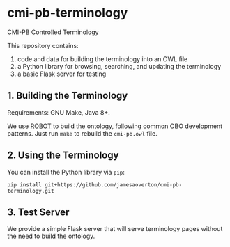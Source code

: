 # cmi-pb-terminology

CMI-PB Controlled Terminology

This repository contains:

1. code and data for building the terminology into an OWL file
2. a Python library for browsing, searching, and updating the terminology
3. a basic Flask server for testing

## 1. Building the Terminology

Requirements: GNU Make, Java 8+.

We use [ROBOT](http://robot.obolibrary.org) to build the ontology,
following common OBO development patterns.
Just run `make` to rebuild the `cmi-pb.owl` file.

## 2. Using the Terminology

You can install the Python library via `pip`:

```
pip install git+https://github.com/jamesaoverton/cmi-pb-terminology.git
```

## 3. Test Server

We provide a simple Flask server that will serve terminology pages without
the need to build the ontology.
